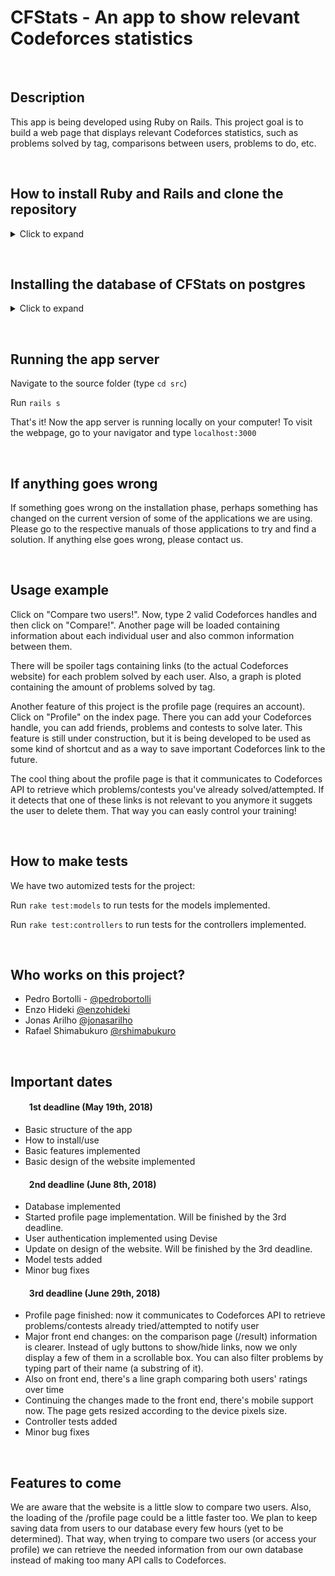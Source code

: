 # CFStats - An app to show relevant Codeforces statistics

&nbsp;
## Description

This app is being developed using Ruby on Rails. This project goal is to build a web page that displays relevant Codeforces statistics, such as problems solved by tag, comparisons between users, problems to do, etc.

&nbsp;
## How to install Ruby and Rails and clone the repository

<details>
	<summary>Click to expand</summary>
	<p>

The first thing to be done is to install some dependencies for Ruby. For this step you must have root privilege. Run the following commands:

``curl -sL https://deb.nodesource.com/setup_8.x | sudo -E bash -``

``curl -sS https://dl.yarnpkg.com/debian/pubkey.gpg | sudo apt-key add -``

``echo "deb https://dl.yarnpkg.com/debian/stable main" | \ sudo tee /etc/apt/sources.list . d/yarn.list``

``sudo apt-get update``

``sudo apt-get install git-core curl zlib1g-dev build-essential \ libssl-dev libreadline-dev libyaml-dev libsqlite3-dev sqlite3 \ libxml2-dev libxslt1-dev libcurl4-openssl-dev \ python-software-properties libffi-dev nodejs yarn``


&nbsp;


Now to install Ruby:


``cd``

``git clone https://github.com/rbenv/rbenv.git ~/.rbenv``

``echo ’export PATH ="$HOME/.rbenv/bin:$PATH"’ >> ~/.bashrc``

``echo ’eval "$(rbenv init -)"’ >> ~/.bashrc``

``exec $SHELL``

``git clone https://github.com/rbenv/ruby-build.git ~/.rbenv/plugins/ruby-build``

``echo ’export PATH ="$HOME/.rbenv/plugins/ruby-build/bin:$PATH"’ >> ~/.bashrc``

``exec $SHELL``

``rbenv install 2.5.0``

``rbenv global 2.5.0``

``ruby -v``


&nbsp;


Now to install Rails:

``gem install rails -v 5.1.4``

``rbenv rehash``


&nbsp;


The last thing to do is to install Postgresql. That's the database this app is being built with. Run:

``sudo sh -c "echo 'deb http://apt.postgresql.org/pub/repos/apt/ xenial-pgdg main' > /etc/apt/sources.list.d/pgdg.list"``

``wget --quiet -O - http://apt.postgresql.org/pub/repos/apt/ACCC4CF8.asc | sudo apt-key add -``

``sudo apt-get update``

``sudo apt-get install postgresql-common``

``sudo apt-get install postgresql-9.5 libpq-dev``


&nbsp;
## Getting the repository


Once everything is set, clone this repository running:

``git clone https://github.com/pedrobortolli/CFStats.git``

Navigate to the folder generated by the clone and install the gems dependencies:

``bundle install``
</p></details>


&nbsp;
## Installing the database of CFStats on postgres
<details>
	<summary>Click to expand</summary>
	<p>

Create the db_user user:

``sudo -u postgres createuser db_user``


&nbsp;


Open psql menu to write some commands to give the user permissions:

``sudo -u postgres psql``

``postgres=# ALTER USER db_user WITH ENCRYPTED PASSWORD 'db';``

``postgres=# ALTER USER db_user superuser createrole createdb replication;``

``postgres=# \q``


&nbsp;


Open /etc/postgresql/9.5/main/pg_hba.conf with root access:

``sudo nano /etc/postgresql/9.5/main/pg_hba.conf``


&nbsp;


Change peer to md5 in these lines:

Before changing:

``# "local" is for Unix domain socket connections only``

``local   all             all                                     peer``

``# IPv4 local connections:``

``host    all             all             127.0.0.1/32            peer``

``# IPv6 local connections:``

``host    all             all             ::1/128                 peer``


&nbsp;


After your change:

``# "local" is for Unix domain socket connections only``

``local   all             all                                     md5``

``# IPv4 local connections:``

``host    all             all             127.0.0.1/32            md5``

``# IPv6 local connections:``

``host    all             all             ::1/128                 md5``


&nbsp;


Save the file with pressing Ctrl-O. Exit nano with Ctrl-X
Restart postgresql using:

``sudo service postgresql restart``


&nbsp;


Then go to the CFStats cloned directory and run the following commands:

``rake db:create``

``rake db:migrate``
</p></details>


&nbsp;
## Running the app server

Navigate to the source folder (type ``cd src``)

Run ``rails s``

That's it! Now the app server is running locally on your computer! To visit the webpage, go to your navigator and type ``localhost:3000``

&nbsp;
## If anything goes wrong

If something goes wrong on the installation phase, perhaps something has changed on the current version of some of the applications we are using. Please go to the respective manuals of those applications to try and find a solution.
If anything else goes wrong, please contact us.


&nbsp;
## Usage example

Click on "Compare two users!". Now, type 2 valid Codeforces handles and then click on "Compare!". Another page will be loaded containing information about each individual user and also common information between them.

There will be spoiler tags containing links (to the actual Codeforces website) for each problem solved by each user. Also, a graph is ploted containing the amount of problems solved by tag.

Another feature of this project is the profile page (requires an account). Click on "Profile" on the index page. There you can add your Codeforces handle, you can add friends, problems and contests to solve later. This feature is still under construction, but it is being developed to be used as some kind of shortcut and as a way to save important Codeforces link to the future.

The cool thing about the profile page is that it communicates to Codeforces API to retrieve which problems/contests you've already solved/attempted. If it detects that one of these links is not relevant to you anymore it suggets the user to delete them. That way you can easly control your training!



&nbsp;
## How to make tests

We have two automized tests for the project:

Run ``rake test:models`` to run tests for the models implemented.

Run ``rake test:controllers`` to run tests for the controllers implemented.



&nbsp;
## Who works on this project?

* Pedro Bortolli - [@pedrobortolli](http://github.com/pedrobortolli)
* Enzo Hideki [@enzohideki](http://github.com/enzohideki)
* Jonas Arilho [@jonasarilho](http://github.com/jonasarilho)
* Rafael Shimabukuro [@rshimabukuro](http://github.com/rshimabukuro)

&nbsp;
## Important dates

#### &nbsp;&nbsp;&nbsp;&nbsp;&nbsp;&nbsp;&nbsp;&nbsp; 1st deadline (May 19th, 2018)
* Basic structure of the app
* How to install/use
* Basic features implemented
* Basic design of the website implemented

#### &nbsp;&nbsp;&nbsp;&nbsp;&nbsp;&nbsp;&nbsp;&nbsp; 2nd deadline (June 8th, 2018)
* Database implemented
* Started profile page implementation. Will be finished by the 3rd deadline.
* User authentication implemented using Devise
* Update on design of the website. Will be finished by the 3rd deadline.
* Model tests added
* Minor bug fixes

#### &nbsp;&nbsp;&nbsp;&nbsp;&nbsp;&nbsp;&nbsp;&nbsp; 3rd deadline (June 29th, 2018)
* Profile page finished: now it communicates to Codeforces API to retrieve problems/contests already tried/attempted to notify user
* Major front end changes: on the comparison page (/result) information is clearer. Instead of ugly buttons to show/hide links, now we only display a few of them in a scrollable box. You can also filter problems by typing part of their name (a substring of it).
* Also on front end, there's a line graph comparing both users' ratings over time
* Continuing the changes made to the front end, there's mobile support now. The page gets resized according to the device pixels size.
* Controller tests added
* Minor bug fixes


&nbsp;
## Features to come

We are aware that the website is a little slow to compare two users. Also, the loading of the /profile page could be a little faster too. We plan to keep saving data from users to our database every few hours (yet to be determined). That way, when trying to compare two users (or access your profile) we can retrieve the needed information from our own database instead of making too many API calls to Codeforces.